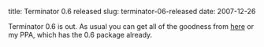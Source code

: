 title: Terminator 0.6 released
slug: terminator-06-released
date: 2007-12-26


Terminator 0.6 is out. As usual you can get all of the goodness from [here](http://www.tenshu.net/terminator/) or my PPA, which has the 0.6 package already.
